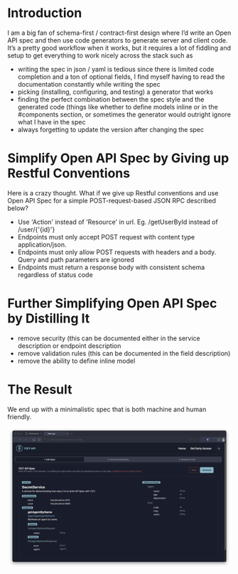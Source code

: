 # Introduction

I am a big fan of schema-first / contract-first design where I’d write an Open
API spec and then use code generators to generate server and client code. It’s a
pretty good workflow when it works, but it requires a lot of fiddling and setup
to get everything to work nicely across the stack such as

- writing the spec in json / yaml is tedious since there is limited code
  completion and a ton of optional fields, I find myself having to read the
  documentation constantly while writing the spec
- picking (installing, configuring, and testing) a generator that works
- finding the perfect combination between the spec style and the generated code
  (things like whether to define models inline or in the #components section, or
  sometimes the generator would outright ignore what I have in the spec
- always forgetting to update the version after changing the spec

# Simplify Open API Spec by Giving up Restful Conventions

Here is a crazy thought. What if we give up Restful conventions and use Open API
Spec for a simple POST-request-based JSON RPC described below?

- Use 'Action' instead of 'Resource' in url. Eg. /getUserById instead of
  /user/{'{id}'}
- Endpoints must only accept POST request with content type application/json.
- Endpoints must only allow POST requests with headers and a body. Query and
  path parameters are ignored
- Endpoints must return a response body with consistent schema regardless of
  status code

# Further Simplifying Open API Spec by Distilling It

- remove security (this can be documented either in the service description or
  endpoint description
- remove validation rules (this can be documented in the field description)
- remove the ability to define inline model

# The Result

We end up with a minimalistic spec that is both machine and human friendly.

![yizy-spec-example](https://github.com/YIZY-API/yizy-web-app/blob/master/src/lib/assets/exampleSpec.png?raw=true)
